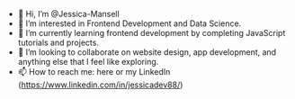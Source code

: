 - 👋 Hi, I’m @Jessica-Mansell
- 👀 I’m interested in Frontend Development and Data Science.
- 🌱 I’m currently learning frontend development by completing JavaScript tutorials and projects.
- 💞️ I’m looking to collaborate on website design, app development, and anything else that I feel like exploring.
- 📫 How to reach me: here or my LinkedIn (https://www.linkedin.com/in/jessicadev88/)

<!---
Jessica-Mansell/Jessica-Mansell is a ✨ special ✨ repository because its `README.md` (this file) appears on your GitHub profile.
You can click the Preview link to take a look at your changes.
--->
